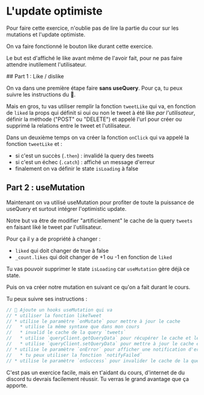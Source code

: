 # L'update optimiste

Pour faire cette exercice, n'oublie pas de lire la partie du cour sur les mutations
et l'update optimiste.

On va faire fonctionné le bouton like durant cette exercice.

Le but est d'affiché le like avant même de l'avoir fait, pour ne pas faire
attendre inutilement l'utilisateur.

## Part 1 : Like / dislike

On va dans une première étape faire **sans useQuery**. Pour ça, tu peux suivre les
instructions du 🦁.

Mais en gros, tu vas utiliser remplir la fonction `tweetLike` qui va, en fonction
de `liked` la props qui définit si oui ou non le tweet à été like _par l'utilisateur_,
définir la méthode ("POST" ou "DELETE") et appelé l'url pour créer ou supprimé
la relations entre le tweet et l'utilisateur.

Dans un deuxième temps on va créer la fonction `onClick` qui va appelé
la fonction `tweetLike` et :

- si c'est un succès (`.then`) : invalidé la query des tweets
- si c'est un échec (`.catch`) : affiché un message d'erreur
- finalement on va définir le state `isLoading` à false

## Part 2 : useMutation

Maintenant on va utilisé useMutation pour profiter de toute la puissance de useQuery
et surtout intégrer l'optimistic update.

Notre but va être de modifier "artificiellement" le cache de la query `tweets`
en faisant liké le tweet par l'utilisateur.

Pour ça il y a de propriété à changer :

- `liked` qui doit changer de true à false
- `_count.likes` qui doit changer de +1 ou -1 en fonction de `liked`

Tu vas pouvoir supprimer le state `isLoading` car `useMutation` gère déjà ce state.

Puis on va créer notre mutation en suivant ce qu'on a fait durant le cours.

Tu peux suivre ses instructions :

```js
// 🦁 Ajoute un hooks useMutation qui va
// * utiliser la fonction likeTweet
// * utilise le paramètre `onMutate` pour mettre à jour le cache
//   * utilise la même syntaxe que dans mon cours
//   * invalid le cache de la query `tweets`
//   * utilise `queryClient.getQueryData` pour récupérer le cache et le stoker dans une variable
//   * utilise `queryClient.setQueryData` pour mettre à jour le cache en fonction de liked
// * utilise le paramètre `onError` pour afficher une notification d'erreur et rollback le cache
//   * tu peux utiliser la fonction `notifyFailed`
// * utilise le paramètre `onSuccess` pour invalider le cache de la query `tweets`
```

C'est pas un exercice facile, mais en t'aidant du cours, d'internet de du discord tu devrais
facilement réussir. Tu verras le grand avantage que ça apporte.
